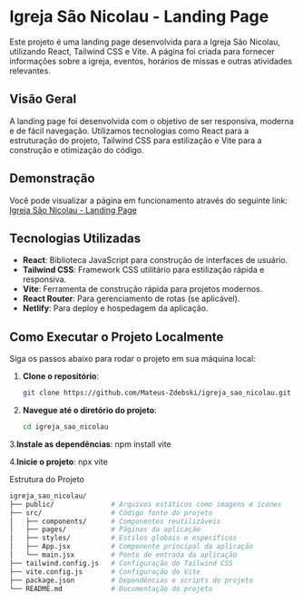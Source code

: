 # Igreja São Nicolau - Landing Page

Este projeto é uma landing page desenvolvida para a Igreja São Nicolau, utilizando React, Tailwind CSS e Vite. A página foi criada para fornecer informações sobre a igreja, eventos, horários de missas e outras atividades relevantes.

## Visão Geral

A landing page foi desenvolvida com o objetivo de ser responsiva, moderna e de fácil navegação. Utilizamos tecnologias como React para a estruturação do projeto, Tailwind CSS para estilização e Vite para a construção e otimização do código.

## Demonstração

Você pode visualizar a página em funcionamento através do seguinte link: [Igreja São Nicolau - Landing Page](https://testeprogram1223.netlify.app/)

## Tecnologias Utilizadas

- **React**: Biblioteca JavaScript para construção de interfaces de usuário.
- **Tailwind CSS**: Framework CSS utilitário para estilização rápida e responsiva.
- **Vite**: Ferramenta de construção rápida para projetos modernos.
- **React Router**: Para gerenciamento de rotas (se aplicável).
- **Netlify**: Para deploy e hospedagem da aplicação.

## Como Executar o Projeto Localmente

Siga os passos abaixo para rodar o projeto em sua máquina local:

1. **Clone o repositório**:
   ```bash
   git clone https://github.com/Mateus-Zdebski/igreja_sao_nicolau.git

2. **Navegue até o diretório do projeto**:
      ```bash
      cd igreja_sao_nicolau

3.**Instale as dependências**:
   npm install vite

4.**Inicie o projeto**: npx vite

Estrutura do Projeto
   ```bash
igreja_sao_nicolau/
├── public/              # Arquivos estáticos como imagens e ícones
├── src/                 # Código fonte do projeto
│   ├── components/      # Componentes reutilizáveis
│   ├── pages/           # Páginas da aplicação
│   ├── styles/          # Estilos globais e específicos
│   ├── App.jsx          # Componente principal da aplicação
│   └── main.jsx         # Ponto de entrada da aplicação
├── tailwind.config.js   # Configuração do Tailwind CSS
├── vite.config.js       # Configuração do Vite
├── package.json         # Dependências e scripts do projeto
└── README.md            # Documentação do projeto



